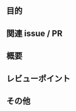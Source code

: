 ## 目的
<!-- このPRを出す目的 -->

## 関連 issue / PR
<!-- 関連するissue・PRのリンク -->

## 概要
<!-- なにをしたか、どこを修正したか -->

## レビューポイント
<!-- 特に確認してほしいポイント -->

## その他
